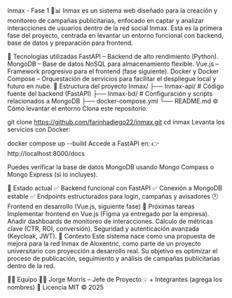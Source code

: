 Inmax - Fase 1 🧠📊
Inmax es un sistema web diseñado para la creación y monitoreo de campañas publicitarias, enfocado en captar y analizar interacciones de usuarios dentro de la red social Inmax. Esta es la primera fase del proyecto, centrada en levantar un entorno funcional con backend, base de datos y preparación para frontend.

🚀 Tecnologías utilizadas
FastAPI – Backend de alto rendimiento (Python).
MongoDB – Base de datos NoSQL para almacenamiento flexible.
Vue.js – Framework progresivo para el frontend (fase siguiente).
Docker y Docker Compose – Orquestación de servicios para facilitar el despliegue local y futuro en nube.
📂 Estructura del proyecto
Inmax/
├── Inmax-api/      # Código fuente del backend (FastAPI)
├── Inmax-bd/       # Configuración y scripts relacionados a MongoDB
├── docker-compose.yml
└── README.md
⚙️ Cómo levantar el entorno
Clona este repositorio:

git clone https://github.com/farinhadiego22/inmax.git
cd inmax
Levanta los servicios con Docker:

docker compose up --build
Accede a FastAPI en:
👉 http://localhost:8000/docs

Puedes verificar la base de datos MongoDB usando Mongo Compass o Mongo Express (si lo incluyes).

📌 Estado actual
✅ Backend funcional con FastAPI
✅ Conexión a MongoDB estable
✅ Endpoints estructurados para login, campañas y avisadores
🕐 Frontend en desarrollo (Vue.js, siguiente fase)
📄 Próximas tareas
Implementar frontend en Vue.js (Figma ya entregado por la empresa).
Añadir dashboards de monitoreo de interacciones.
Cálculo de métricas clave (CTR, ROI, conversión).
Seguridad y autenticación avanzada (Keycloak, JWT).
🧠 Contexto
Este sistema nace como una propuesta de mejora para la red Inmax de Aloxentric, como parte de un proyecto universitario con proyección a desarrollo real. Su objetivo es optimizar el proceso de publicación, seguimiento y análisis de campañas publicitarias dentro de la red.

🧑‍💻 Equipo
👨‍💻 Jorge Morris – Jefe de Proyecto
💡 + Integrantes (agrega los nombres)
📜 Licencia
MIT © 2025
